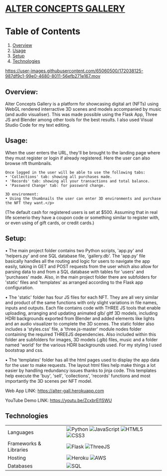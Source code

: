 <p align="center">
  <a href="https://alter-gall.herokuapp.com/">
    <h1>ALTER CONCEPTS GALLERY</h1>
  </a>
</p>

# Table of Contents
1. [Overview](#overview)
2. [Usage](#usage)
3. [Setup](#setup)
4. [Technologies](#technology)


https://user-images.githubusercontent.com/65060500/172038125-987df9c1-99e0-4680-8011-56efb271e167.mov


## Overview: 
Alter Concepts Gallery is a platform for showcasing digital art (NFTs) using WebGL rendered interractive 3D scenes and models accompanied by music (and audio visualiser). This was made possible using the Flask App, Three JS and Blender among other tools for the best results. I also used Visual Studio Code for my text editing.

## Usage:
<p> When the user enters the URL, they'll be brought to the landing page where they must register or login if already registered. Here the user can also browse nft thumbnails.

    Once logged in the user will be able to use the following tabs:
    • 'Collections' tab: showing all purchases made.
    • 'Records' tab: showing all your transactions and total balance.
    • 'Password Change' tab: for password change.
    
    3D environment:
    • Using the thumbnails the user can enter 3D environments and purchase the NFT they want.</p> 

(The default cash for registered users is set at $500. Assuming that in real life scenerio they have a coupon code or something similar to register with, or even using of gift cards, or credit cards.)

## Setup:
<p>
    • The main project folder contains two Python scripts, 'app.py' and 'helpers.py' and one SQL database file, 'gallery.db'. The 'app.py' file basically handles all the routing and logic for users to navigate the app easily, taking in GET and POST requests from the user which also allow for parsing data to and from a SQL database with tables for 'users' and 'purchases' made. Also, in the main project folder there are subfolders for 'static' files and 'templates' as arranged according to the Flask app configuration.</p>    
<p>
    • The 'static' folder has four JS files for each NFT. They are all very similar and product of the same functions with only slight variations in file names, inputs and outputs. Each file contains code with THREE JS tools that enable uploading, arranging and updating animated glb/ gltf 3D models, including HDRI backgrounds exported from Blender and added elements like lights and an audio visualizer to complete the 3D scenes. The static folder also includes a 'styles.css' file, a 'three.js-master' module nodes folder containing the required THREEJS dependencies. Also included within this folder are subfolders for images, 3D models (.glb) files, music and a folder named 'world' for the various HDRI backgrounds used.
    For my styling I used bootstrap and css.</p>
<p>
    • The 'templates' folder has all the html pages used to display the app data for the user to make requests. The layout html files help make things a lot easier by handling redundancy issues thanks to jinja code. This templates help execute the 'buy', 'sell', 'collections', 'records' functions and most importantly the 3D scenes per NFT model.</p> 

Web App LINK: https://alter-gall.herokuapp.com

YouTube Demo LINK: <https://youtu.be/ZcxbrEl1SWU>
    
## Technologies <a name="technology"></a>
<table>
  <tr>
    <td>Languages</td>
    <td> <img alt="Python" src="https://img.shields.io/pypi/pyversions/html?style=for-the-badge&logo=python&logoColor=white"/> <img alt="JavaScript" src="https://img.shields.io/badge/javascript%20-%23323330.svg?&style=for-the-badge&logo=javascript&logoColor=%23F7DF1E"/> <img alt="HTML5" src="https://img.shields.io/badge/html5%20-%23E34F26.svg?&style=for-the-badge&logo=html5&logoColor=white"/> <img alt="CSS3" src="https://img.shields.io/badge/css3%20-%231572B6.svg?&style=for-the-badge&logo=css3&logoColor=white"/></td>
  </tr>
  <tr>
    <td>Frameworks & Libraries</td>
    <td><img alt="Flask" src="https://img.shields.io/badge/flask%20-%2320232a.svg?&style=for-the-badge&logo=flask&logoColor=%white"/> <img alt="ThreeJS" src="https://img.shields.io/badge/three.js%20-%2320232a.svg?&style=for-the-badge&logo=three.js&logoColor=%white"/></td>
  </tr>
  <tr>
    <td>Hosting</td>
    <td><img alt="Heroku" src="https://img.shields.io/badge/heroku%20-%c9c3e6.svg?&style=for-the-badge&logo=heroku&logoColor=white"/>
    <img alt="AWS" src="https://img.shields.io/badge/AWS%20-%23FF9900.svg?&style=for-the-badge&logo=amazon-aws&logoColor=white"/> </td>
  </tr>
  <tr>
    <td>Databases</td>
    <td><img alt="SQL" src ="https://img.shields.io/badge/SQLite%20-C0098.svg?&style=for-the-badge&logo=SQLite&logoColor=white"/> </td>
  </tr>
</table>
